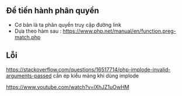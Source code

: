 ## Để tiến hành phân quyền

-   Cơ bản là ta phân quyền truy cập đường link
-   Dựa theo hàm sau : https://www.php.net/manual/en/function.preg-match.php

## Lỗi

https://stackoverflow.com/questions/16517714/php-implode-invalid-arguments-passed
cần ép kiểu mảng khi dùng implode

https://www.youtube.com/watch?v=lXhJZ1uOwHM
